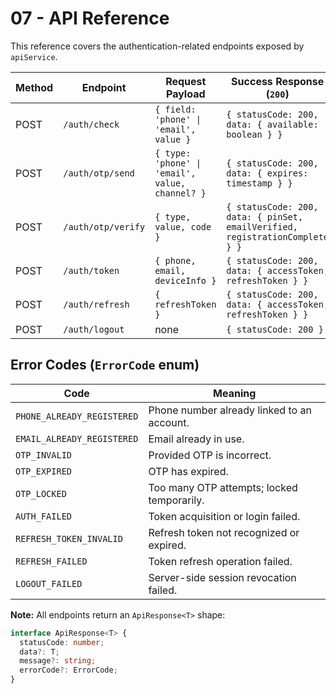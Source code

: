 # 07 - API Reference

This reference covers the authentication-related endpoints exposed by `apiService`.

| Method | Endpoint            | Request Payload                          | Success Response (`200`)                               | Error Codes                          |
|--------|---------------------|------------------------------------------|--------------------------------------------------------|--------------------------------------|
| POST   | `/auth/check`       | `{ field: 'phone' \| 'email', value }`   | `{ statusCode: 200, data: { available: boolean } }`     | `PHONE_ALREADY_REGISTERED`, `EMAIL_ALREADY_REGISTERED` |
| POST   | `/auth/otp/send`    | `{ type: 'phone' \| 'email', value, channel? }` | `{ statusCode: 200, data: { expires: timestamp } }`     | `OTP_LOCKED`, `OTP_SEND_FAILED`      |
| POST   | `/auth/otp/verify`  | `{ type, value, code }`                  | `{ statusCode: 200, data: { pinSet, emailVerified, registrationComplete } }` | `OTP_INVALID`, `OTP_EXPIRED`         |
| POST   | `/auth/token`       | `{ phone, email, deviceInfo }`           | `{ statusCode: 200, data: { accessToken, refreshToken } }` | `AUTH_FAILED`                        |
| POST   | `/auth/refresh`     | `{ refreshToken }`                       | `{ statusCode: 200, data: { accessToken, refreshToken } }` | `REFRESH_FAILED`, `REFRESH_TOKEN_INVALID` |
| POST   | `/auth/logout`      | none                                     | `{ statusCode: 200 }`                                  | `LOGOUT_FAILED`                      |


## Error Codes (`ErrorCode` enum)

| Code                         | Meaning                                      |
|------------------------------|----------------------------------------------|
| `PHONE_ALREADY_REGISTERED`   | Phone number already linked to an account.   |
| `EMAIL_ALREADY_REGISTERED`   | Email already in use.                        |
| `OTP_INVALID`                | Provided OTP is incorrect.                   |
| `OTP_EXPIRED`                | OTP has expired.                             |
| `OTP_LOCKED`                 | Too many OTP attempts; locked temporarily.   |
| `AUTH_FAILED`                | Token acquisition or login failed.           |
| `REFRESH_TOKEN_INVALID`      | Refresh token not recognized or expired.     |
| `REFRESH_FAILED`             | Token refresh operation failed.              |
| `LOGOUT_FAILED`              | Server-side session revocation failed.       |


**Note:** All endpoints return an `ApiResponse<T>` shape:
```ts
interface ApiResponse<T> {
  statusCode: number;
  data?: T;
  message?: string;
  errorCode?: ErrorCode;
}
```
